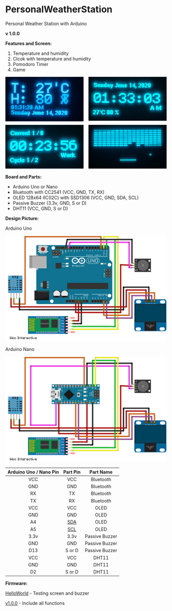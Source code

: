 # PersonalWeatherStation
Personal Weather Station with Arduino


**v 1.0.0**

**Features and Screen:**

1. Temperature and humidity
2. Clcok with temperature and humidity
3. Pomodoro Timer
4. Game

![](/images/v1.0.0_OLED.png)


**Board and Parts:**

- Arduino Uno or Nano
- Bluetooth with CC2541 (VCC, GND, TX, RX)
- OLED 128x64 IIC(I2C) with SSD1306 (VCC, GND, SDA, SCL)
- Passive Buzzer (3.3v, GND, S or D)
- DHT11 (VCC, GND, S or D)


**Design Picture:**

Arduino Uno

![](/images/v1.0.0_Uno.png)

Arduino Nano

![](/images/v1.0.0_Nano.png)


Arduino Uno / Nano Pin | Part Pin | Part Name |
:-: | :-: | :-: |
VCC | VCC | Bluetooth |
GND | GND| Bluetooth |
RX | TX| Bluetooth |
TX | RX| Bluetooth |
VCC | VCC| OLED |
GND | GND| OLED |
A4 | [SDA](https://www.arduino.cc/en/Reference/Wire)| OLED |
A5 | [SCL](https://www.arduino.cc/en/Reference/Wire)| OLED |
3.3v | 3.3v| Passive Buzzer |
GND | GND| Passive Buzzer |
D13 | S or D| Passive Buzzer |
VCC | VCC| DHT11 |
GND | GND| DHT11 |
D2 | S or D| DHT11 |


**Firmware:**

[HelloWorld](/firmware/HelloWorld.hex.zip) - Testing screen and buzzer

[v1.0.0](/firmware/v1.0.0.hex.zip) - Include all functions



